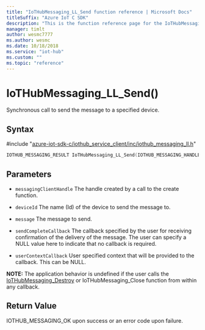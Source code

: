 ```yaml
---                             
title: "IoTHubMessaging_LL_Send function reference | Microsoft Docs" 
titleSuffix: "Azure IoT C SDK"            
description: "This is the function reference page for the IoTHubMessaging_LL_Send() function in the Azure IoT C SDK. This SDK is used with Azure IoT Hub and Azure IoT Hub Device Provisioning Service"            
manager: timlt                 
author: wesmc7777              
ms.author: wesmc               
ms.date: 10/18/2018                    
ms.service: "iot-hub"             
ms.custom: ""                
ms.topic: "reference"        
---                            
```


# IoTHubMessaging_LL_Send()

Synchronous call to send the message to a specified device.

## Syntax

\#include "[azure-iot-sdk-c/iothub_service_client/inc/iothub_messaging_ll.h](../iothub-messaging-ll-h.md)"  
```C
IOTHUB_MESSAGING_RESULT IoTHubMessaging_LL_Send(IOTHUB_MESSAGING_HANDLE  C2);
```

## Parameters
* `messagingClientHandle` The handle created by a call to the create function. 

* `deviceId` The name (Id) of the device to send the message to. 

* `message` The message to send. 

* `sendCompleteCallback` The callback specified by the user for receiving confirmation of the delivery of the message. The user can specify a NULL value here to indicate that no callback is required. 

* `userContextCallback` User specified context that will be provided to the callback. This can be NULL.

**NOTE:** The application behavior is undefined if the user calls the [IoTHubMessaging_Destroy](../iothub-messaging-h/iothubmessaging-destroy.md) or IoTHubMessaging_Close function from within any callback.

## Return Value
IOTHUB_MESSAGING_OK upon success or an error code upon failure.

